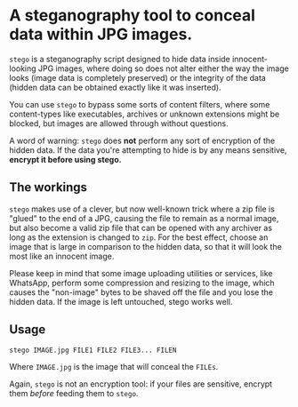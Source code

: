 # A steganography tool to conceal data within JPG images.

`stego` is a steganography script designed to hide data inside innocent-looking JPG images, where doing so does not alter either the way the image looks (image data is completely preserved) or the integrity of the data (hidden data can be obtained exactly like it was inserted).

You can use `stego` to bypass some sorts of content filters, where some content-types like executables, archives or unknown extensions might be blocked, but images are allowed through without questions.

A word of warning: `stego` does **not** perform any sort of encryption of the hidden data. If the data you're attempting to hide is by any means sensitive, **encrypt it before using stego.**

## The workings

`stego` makes use of a clever, but now well-known trick where a zip file is "glued" to the end of a JPG, causing the file to remain as a normal image, but also become a valid zip file that can be opened with any archiver as long as the extension is changed to `zip`. For the best effect, choose an image that is large in comparison to the hidden data, so that it will look the most like an innocent image.

Please keep in mind that some image uploading utilities or services, like WhatsApp, perform some compression and resizing to the image, which causes the "non-image" bytes to be shaved off the file and you lose the hidden data. If the image is left untouched, stego works well.

## Usage

    stego IMAGE.jpg FILE1 FILE2 FILE3... FILEN

Where `IMAGE.jpg` is the image that will conceal the `FILEs`.

Again, `stego` is not an encryption tool: if your files are sensitive, encrypt them *before* feeding them to `stego`.
